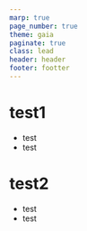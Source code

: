 ```yaml
---
marp: true
page_number: true
theme: gaia
paginate: true
class: lead
header: header
footer: footter
---
```


<style>
@import url('https://fonts.googleapis.com/css2?family=Noto+Serif&display=swap');

section {
    font-family: 'Noto Serif', serif;
}
</style>

<!-- headingDivider: 1 -->

<!-- #　見出しの前にスライドページを自動的に分割 -->

# test1

- test
- test

# test2

- test
- test

